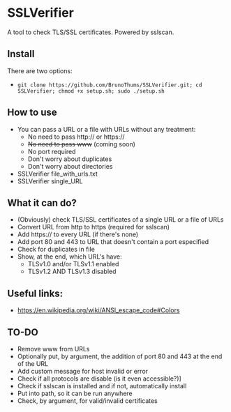 # SSLVerifier
A tool to check TLS/SSL certificates. Powered by sslscan.

## Install
There are two options:
- `git clone https://github.com/BrunoThums/SSLVerifier.git; cd SSLVerifier; chmod +x setup.sh; sudo ./setup.sh`

## How to use
- You can pass a URL or a file with URLs without any treatment:
  - No need to pass http:// or https://
  - ~~No need to pass www~~ (coming soon)
  - No port required
  - Don't worry about duplicates
  - Don't worry about directories
- SSLVerifier file_with_urls.txt
- SSLVerifier single_URL

## What it can do?
- (Obviously) check TLS/SSL certificates of a single URL or a file of URLs
- Convert URL from http to https (required for sslscan)
- Add https:// to every URL (if there's none)
- Add port 80 and 443 to URL that doesn't contain a port especified
- Check for duplicates in file
- Show, at the end, which URL's have:
  - TLSv1.0 and/or TLSv1.1 enabled
  - TLSv1.2 AND TLSv1.3 disabled

## Useful links:
- https://en.wikipedia.org/wiki/ANSI_escape_code#Colors

## TO-DO
- Remove www from URLs
- Optionally put, by argument, the addition of port 80 and 443 at the end of the URL
- Add custom message for host invalid or error
- Check if all protocols are disable (is it even accessible?)]
- Check if sslscan is installed and if not, automatically install
- Put into path, so it can be run anywhere
- Check, by argument, for valid/invalid certificates


